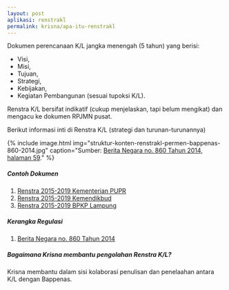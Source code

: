 ```yaml
---
layout: post
aplikasi: renstrakl
permalink: krisna/apa-itu-renstrakl
---
```


Dokumen perencanaan K/L jangka menengah (5 tahun) yang berisi:

* Visi,
* Misi,
* Tujuan,
* Strategi,
* Kebijakan,
* Kegiatan Pembangunan (sesuai tupoksi K/L).

Renstra K/L bersifat indikatif (cukup menjelaskan, tapi belum mengikat) dan mengacu ke dokumen RPJMN pusat.

Berikut informasi inti di Renstra K/L (strategi dan turunan-turunannya)

{% include image.html
    img="struktur-konten-renstrakl-permen-bappenas-860-2014.jpg"
    caption="Sumber: <a href='/asset/dokumen/berita-negara-nomor-860-2014-penyusunan-rencana-strategi-kl.pdf'>Berita Negara no. 860 Tahun 2014, halaman 59</a>."
%}

##### Contoh Dokumen

1. [Renstra 2015-2019 Kementerian PUPR](/asset/dokumen/renstrakl-2015-2019-kemenPUPR.pdf)
2. [Renstra 2015-2019 Kemendikbud](/asset/dokumen/renstrakl-2015-2019-kemendikbud.pdf)
3. [Renstra 2015-2019 BPKP Lampung](/asset/dokumen/renstrakl-2015-2019-bpkp-lampung.pdf)

##### Kerangka Regulasi 

1. [Berita Negara no. 860 Tahun 2014](/asset/dokumen/berita-negara-nomor-860-2014-penyusunan-rencana-strategi-kl.pdf) 

##### Bagaimana Krisna membantu pengolahan Renstra K/L?

Krisna membantu dalam sisi kolaborasi penulisan dan penelaahan antara K/L dengan Bappenas.